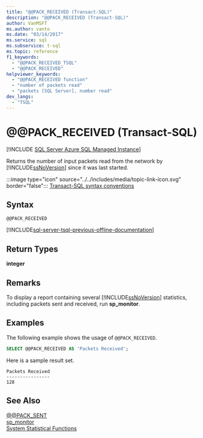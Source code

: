 ```yaml
---
title: "@@PACK_RECEIVED (Transact-SQL)"
description: "@@PACK_RECEIVED (Transact-SQL)"
author: VanMSFT
ms.author: vanto
ms.date: "03/14/2017"
ms.service: sql
ms.subservice: t-sql
ms.topic: reference
f1_keywords:
  - "@@PACK_RECEIVED_TSQL"
  - "@@PACK_RECEIVED"
helpviewer_keywords:
  - "@@PACK_RECEIVED function"
  - "number of packets read"
  - "packets [SQL Server], number read"
dev_langs:
  - "TSQL"
---
```

# &#x40;&#x40;PACK_RECEIVED (Transact-SQL)
[!INCLUDE [SQL Server Azure SQL Managed Instance](../../includes/applies-to-version/sql-asdbmi.md)]

  Returns the number of input packets read from the network by [!INCLUDE[ssNoVersion](../../includes/ssnoversion-md.md)] since it was last started.  
  
 :::image type="icon" source="../../includes/media/topic-link-icon.svg" border="false"::: [Transact-SQL syntax conventions](../../t-sql/language-elements/transact-sql-syntax-conventions-transact-sql.md)  
  
## Syntax  
  
```syntaxsql  
@@PACK_RECEIVED  
```  
  
[!INCLUDE[sql-server-tsql-previous-offline-documentation](../../includes/sql-server-tsql-previous-offline-documentation.md)]

## Return Types
 **integer**  
  
## Remarks  
 To display a report containing several [!INCLUDE[ssNoVersion](../../includes/ssnoversion-md.md)] statistics, including packets sent and received, run **sp_monitor**.  
  
## Examples  
 The following example shows the usage of `@@PACK_RECEIVED`.  
  
```sql  
SELECT @@PACK_RECEIVED AS 'Packets Received';   
```  
  
 Here is a sample result set.  
  
```  
Packets Received  
----------------  
128  
```  
  
## See Also  
 [@@PACK_SENT](../../t-sql/functions/pack-sent-transact-sql.md)   
 [sp_monitor](../../relational-databases/system-stored-procedures/sp-monitor-transact-sql.md)   
 [System Statistical Functions](../../t-sql/functions/system-statistical-functions-transact-sql.md)  
  
  
